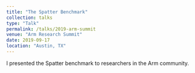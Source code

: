 ```yaml
---
title: "The Spatter Benchmark"
collection: talks
type: "Talk"
permalink: /talks/2019-arm-summit
venue: "Arm Research Summit"
date: 2019-09-17
location: "Austin, TX"
---
```


I presented the Spatter benchmark to researchers in the Arm community.
